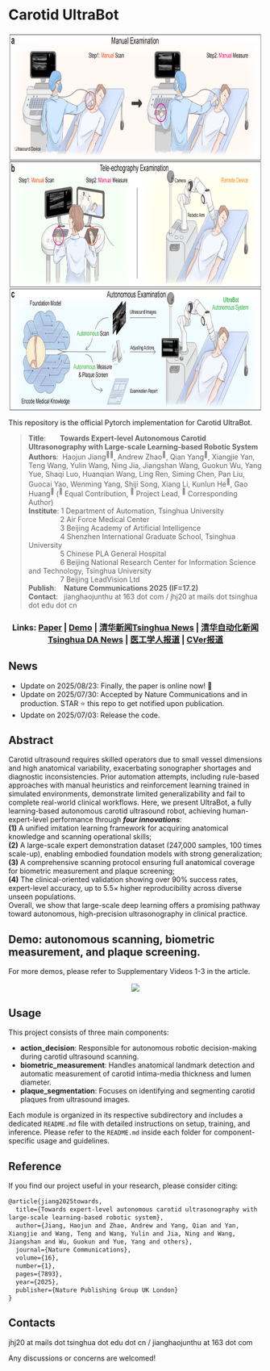 # Carotid UltraBot

<p align="center"> <img src='docs/intro.png' align="center" height="750px"> </p>

This repository is the official Pytorch implementation for Carotid UltraBot.

> **Title**:&emsp;&emsp;**Towards Expert-level Autonomous Carotid Ultrasonography with Large-scale Learning-based Robotic System**  
> **Authors**:&nbsp;&nbsp;Haojun Jiang<sup>🏀🌟</sup>, Andrew Zhao<sup>🌟</sup>, Qian Yang<sup>🌟</sup>, Xiangjie Yan, Teng Wang, Yulin Wang, Ning Jia, Jiangshan Wang, Guokun Wu, Yang Yue, Shaqi Luo, Huanqian Wang, Ling Ren, Siming Chen, Pan Liu, Guocai Yao, Wenming Yang, Shiji Song, Xiang Li, Kunlun He<sup>👑</sup>, Gao Huang<sup>👑</sup>   (<sup>🌟</sup> Equal Contribution, <sup>🏀</sup> Project Lead, <sup>👑</sup> Corresponding Author)  
> **Institute**: 1 Department of Automation, Tsinghua University  
> &nbsp;&nbsp; &nbsp;&nbsp; &nbsp;&nbsp;&nbsp;&nbsp;&nbsp;&nbsp;&nbsp;&nbsp;&nbsp; 2 Air Force Medical Center  
> &nbsp;&nbsp; &nbsp;&nbsp; &nbsp;&nbsp;&nbsp;&nbsp;&nbsp;&nbsp;&nbsp;&nbsp;&nbsp; 3 Beijing Academy of Artificial Intelligence  
> &nbsp;&nbsp; &nbsp;&nbsp; &nbsp;&nbsp;&nbsp;&nbsp;&nbsp;&nbsp;&nbsp;&nbsp;&nbsp; 4 Shenzhen International Graduate School, Tsinghua University  
> &nbsp;&nbsp; &nbsp;&nbsp; &nbsp;&nbsp;&nbsp;&nbsp;&nbsp;&nbsp;&nbsp;&nbsp;&nbsp; 5 Chinese PLA General Hospital  
> &nbsp;&nbsp; &nbsp;&nbsp; &nbsp;&nbsp;&nbsp;&nbsp;&nbsp;&nbsp;&nbsp;&nbsp;&nbsp; 6 Beijing National Research Center for Information Science and Technology, Tsinghua University  
> &nbsp;&nbsp; &nbsp;&nbsp; &nbsp;&nbsp;&nbsp;&nbsp;&nbsp;&nbsp;&nbsp;&nbsp;&nbsp; 7 Beijing LeadVision Ltd  
> **Publish**:&nbsp;&nbsp;&nbsp; **Nature Communications 2025 (IF=17.2)**  
> **Contact**:&nbsp;&nbsp; jianghaojunthu at 163 dot com / jhj20 at mails dot tsinghua dot edu dot cn

<h3 align="center">
Links: <a href="https://www.nature.com/articles/s41467-025-62865-w">Paper</a> | <a href="https://www.nature.com/articles/s41467-025-62865-w#additional-information:~:text=First%20Demonstration%20of,with%20Plaque%20Video">Demo</a> | <a href="https://www.tsinghua.edu.cn/info/1175/121057.htm">清华新闻Tsinghua News</a> | <a href="https://mp.weixin.qq.com/s/YJqVwwHct0YfVJLwJC9GwA">清华自动化新闻Tsinghua DA News</a> | <a href="https://mp.weixin.qq.com/s/WqzrJ_DXyhiaQs5TVlaDEQ">医工学人报道</a> | <a href="https://mp.weixin.qq.com/s/SEsCNWsoPUPPZqOfBRf2QQ">CVer报道</a>
</h3>

## News
- Update on 2025/08/23: Finally, the paper is online now! 🎉  
- Update on 2025/07/30: Accepted by Nature Communications and in production. STAR ⭐ this repo to get notified upon publication.
- Update on 2025/07/03: Release the code.

## Abstract

Carotid ultrasound requires skilled operators due to small vessel dimensions and high anatomical variability, exacerbating sonographer shortages and diagnostic inconsistencies. Prior automation attempts, including rule-based approaches with manual heuristics and reinforcement learning trained in simulated environments, demonstrate limited generalizability and fail to complete real-world clinical workflows. Here, we present UltraBot, a fully learning-based autonomous carotid ultrasound robot, achieving human-expert-level performance through **_four innovations_**:  
**(1)** A unified imitation learning framework for acquiring anatomical knowledge and scanning operational skills;  
**(2)** A large-scale expert demonstration dataset (247,000 samples, 100 times scale-up), enabling embodied foundation models with strong generalization;  
**(3)** A comprehensive scanning protocol ensuring full anatomical coverage for biometric measurement and plaque screening;  
**(4)** The clinical-oriented validation showing over 90\% success rates, expert-level accuracy, up to 5.5× higher reproducibility across diverse unseen populations.  
Overall, we show that large-scale deep learning offers a promising pathway toward autonomous, high-precision ultrasonography in clinical practice.

## Demo: autonomous scanning, biometric measurement, and plaque screening.

For more demos, please refer to Supplementary Videos 1-3 in the article.

<p align="center"> <img src='docs/demo.gif' align="center" height="800px"> </p>


## Usage

This project consists of three main components:

- **action_decision**: Responsible for autonomous robotic decision-making during carotid ultrasound scanning.
- **biometric_measurement**: Handles anatomical landmark detection and automatic measurement of carotid intima-media thickness and lumen diameter.
- **plaque_segmentation**: Focuses on identifying and segmenting carotid plaques from ultrasound images.

Each module is organized in its respective subdirectory and includes a dedicated `README.md` file with detailed instructions on setup, training, and inference. Please refer to the `README.md` inside each folder for component-specific usage and guidelines.

## Reference

If you find our project useful in your research, please consider citing:

```
@article{jiang2025towards,
  title={Towards expert-level autonomous carotid ultrasonography with large-scale learning-based robotic system},
  author={Jiang, Haojun and Zhao, Andrew and Yang, Qian and Yan, Xiangjie and Wang, Teng and Wang, Yulin and Jia, Ning and Wang, Jiangshan and Wu, Guokun and Yue, Yang and others},
  journal={Nature Communications},
  volume={16},
  number={1},
  pages={7893},
  year={2025},
  publisher={Nature Publishing Group UK London}
}
```

## Contacts
jhj20 at mails dot tsinghua dot edu dot cn / jianghaojunthu at 163 dot com

Any discussions or concerns are welcomed!
